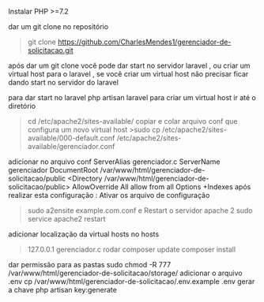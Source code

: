 Instalar PHP >=7.2

dar um git clone no repositório
>git clone https://github.com/CharlesMendes1/gerenciador-de-solicitacao.git

após dar um git clone você pode dar start no servidor laravel , ou criar um virtual host para o laravel , se você criar um virtual host não precisar ficar dando start no servidor do laravel

para dar start no laravel
 	php artisan laravel
para criar um virtual host
	ir até o diretório 
>cd /etc/apache2/sites-available/
	copiar e colar arquivo conf que configura um novo virtual host
		>sudo cp /etc/apache2/sites-available/000-default.conf /etc/apache2/sites-available/gerenciador.conf

adicionar no arquivo conf
        ServerAlias gerenciador.c
        ServerName gerenciador
        DocumentRoot /var/www/html/gerenciador-de-solicitacao/public
        <Directory /var/www/html/gerenciador-de-solicitacao/public>
          AllowOverride All
          allow from all
          Options +Indexes
        </Directory>
após realizar esta configuração :
Ativar os arquivo de configuração
>sudo a2ensite example.com.conf
e Restart o servidor apache 2
>sudo service apache2 restart

adicionar localização da virtual hosts no hosts
>127.0.0.1       gerenciador.c
rodar 
>composer update
>composer install

dar permissão para as pastas
    sudo chmod -R 777 /var/www/html/gerenciador-de-solicitacao/storage/
adicionar o arquivo .env
    cp /var/www/html/gerenciador-de-solicitacao/.env.example .env
gerar a chave 
    php artisan key:generate
